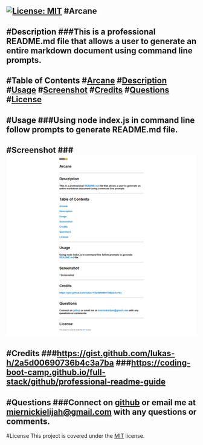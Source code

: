 [![License: MIT](https://img.shields.io/badge/License-MIT-yellow.svg)](https://opensource.org/licenses/MIT)
#Arcane
-------------
#Description
###This is a professional README.md file that allows a user to generate an entire markdown document using command line prompts.
-------------
#Table of Contents
#[Arcane](#Arcane)
#[Description](#Description)
#[Usage](#Usage)
#[Screenshot](#Screenshot)
#[Credits](#Credits)
#[Questions](#Questions)
#[License](#License)
--------------
#Usage
###Using node index.js in command line follow prompts to generate README.md file.
--------------
#Screenshot
###![Screenshot](assets/images/screenshot.png)
--------------
#Credits
###https://gist.github.com/lukas-h/2a5d00690736b4c3a7ba
###https://coding-boot-camp.github.io/full-stack/github/professional-readme-guide
--------------
#Questions
###Connect on [github](https://github.com/MiernickiElijah) or email me at miernickielijah@gmail.com with any questions or comments. 
--------------
#License
This project is covered under the [MIT](https://choosealicense.com/licenses/mit/) license.